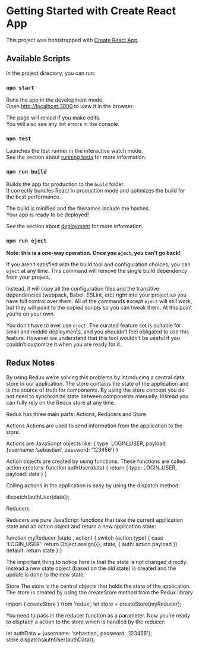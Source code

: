 # Getting Started with Create React App

This project was bootstrapped with [Create React App](https://github.com/facebook/create-react-app).

## Available Scripts

In the project directory, you can run:

### `npm start`

Runs the app in the development mode.\
Open [http://localhost:3000](http://localhost:3000) to view it in the browser.

The page will reload if you make edits.\
You will also see any lint errors in the console.

### `npm test`

Launches the test runner in the interactive watch mode.\
See the section about [running tests](https://facebook.github.io/create-react-app/docs/running-tests) for more information.

### `npm run build`

Builds the app for production to the `build` folder.\
It correctly bundles React in production mode and optimizes the build for the best performance.

The build is minified and the filenames include the hashes.\
Your app is ready to be deployed!

See the section about [deployment](https://facebook.github.io/create-react-app/docs/deployment) for more information.

### `npm run eject`

**Note: this is a one-way operation. Once you `eject`, you can’t go back!**

If you aren’t satisfied with the build tool and configuration choices, you can `eject` at any time. This command will remove the single build dependency from your project.

Instead, it will copy all the configuration files and the transitive dependencies (webpack, Babel, ESLint, etc) right into your project so you have full control over them. All of the commands except `eject` will still work, but they will point to the copied scripts so you can tweak them. At this point you’re on your own.

You don’t have to ever use `eject`. The curated feature set is suitable for small and middle deployments, and you shouldn’t feel obligated to use this feature. However we understand that this tool wouldn’t be useful if you couldn’t customize it when you are ready for it.

## Redux Notes

By using Redux we’re solving this problems by introducing a central data store in our application. The store contains the state of the application and is the source of truth for components. By using the store concept you do not need to synchronize state between components manually. Instead you can fully rely on the Redux store at any time.

Redux has three main parts: Actions, Reducers and Store

Actions
Actions are used to send information from the application to the store.

Actions are JavaScript objects like:
{
    type: LOGIN_USER,
    payload: {username: ‘sebastian’, password: ‘123456’}
}

Action objects are created by using functions. These functions are called action creators:
function authUser(data) {
    return {
        type: LOGIN_USER,
        payload: data
    }
}

Calling actions in the application is easy by using the dispatch method:

dispatch(authUser(data));

Reducers

Reducers are pure JavaScript functions that take the current application state and an action object and return a new application state:

function myReducer (state , action)  {
  switch (action.type) {
    case 'LOGIN_USER':
      return Object.assign({}, state, {
        auth: action.payload
      })
    default:
      return state
  }
}

The important thing to notice here is that the state is not changed directly. Instead a new state object (based on the old state) is created and the update is done to the new state.

Store
The store is the central objects that holds the state of the application. The store is created by using the createStore method from the Redux library

import { createStore } from ‘redux’;
let store = createStore(myReducer);

You need to pass in the reducer function as a parameter. Now you’re ready to disptach a action to the store which is handled by the reducer:

let authData = {username: ‘sebastian’, password: ‘123456’};
store.dispatch(authUser(authData));

